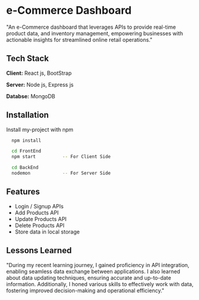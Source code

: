 
# e-Commerce Dashboard

"An e-Commerce dashboard that leverages APIs to provide real-time product data, and inventory management, empowering businesses with actionable insights for streamlined online retail operations."
## Tech Stack

**Client:** React js, BootStrap

**Server:** Node js, Express js

**Databse:** MongoDB


## Installation

Install my-project with npm

```bash
  npm install 

  cd FrontEnd
  npm start          -- For Client Side

  cd BackEnd
  nodemon            -- For Server Side
```
    
## Features

- Login / Signup APIs
- Add Products API
- Update Products API
- Delete Products API
- Store data in local storage 


## Lessons Learned

"During my recent learning journey, I gained proficiency in API integration, enabling seamless data exchange between applications. I also learned about data updating techniques, ensuring accurate and up-to-date information. Additionally, I honed various skills to effectively work with data, fostering improved decision-making and operational efficiency."

